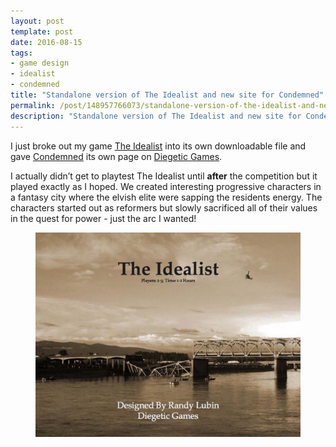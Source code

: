 ```yaml
---
layout: post
template: post
date: 2016-08-15
tags:
- game design
- idealist
- condemned
title: "Standalone version of The Idealist and new site for Condemned"
permalink: /post/148957766073/standalone-version-of-the-idealist-and-new-site
description: "Standalone version of The Idealist and new site for Condemned"
---
```

<p>I just broke out my game <a href="http://diegeticgames.com/game_files/The_Idealist.pdf">The Idealist</a> into its own downloadable file and gave <a href="http://diegeticgames.com/condemned/">Condemned</a> its own page on <a href="http://diegeticgames.com/">Diegetic Games</a>.</p><p>I actually didn’t get to playtest The Idealist until <b>after</b>&nbsp;the competition but it played exactly as I hoped. We created interesting progressive characters in a fantasy city where the elvish elite were sapping the residents energy. The characters started out as reformers but slowly sacrificed all of their values in the quest for power - just the arc I wanted!</p><figure class="tmblr-full" data-orig-height="813" data-orig-width="1054"><img src="/images/31e0151f4f735ff3e26d141541c67f9367dd21dee08edfee1da5f1db1d34da11.png" data-orig-height="813" data-orig-width="1054"></figure>